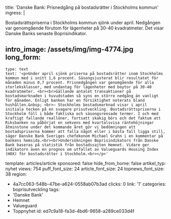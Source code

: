title: 'Danske Bank: Prisnedgång på bostadsrätter i Stockholms kommun'
ingress: |
  <p>Bostadsrättspriserna i Stockholms kommun sjönk under april. Nedgången var genomgående förutom för lägenheter på 30-40 kvadratmeter. Det visar Danske Banks senaste Boprisindikator.
  </p>
  
intro_image: /assets/img/img-4774.jpg
long_form:
  -
    type: text
    text: '<p>Under april sjönk priserna på bostadsrätter inom Stockholms kommun med i snitt 1,6 procent. Säsongsjusterat blir resultatet för månaden minus 0,7 procent. Prisnedgången var genomgående för alla storleksklasser, med undantag för lägenheter med boytor på 30-40 kvadratmeter. <br><br>Gällande antalet transaktioner på bostadsmarknaden i huvudstaden så syns en större nedgång än vanligt för månaden. Enligt banken har en försiktighet noterats bland hushållen.&nbsp; <br>– Stockholms bostadsmarknad visar i april initiala tecken på en svagare prisutveckling. Bostadsrättspriserna i Stockholm föll i både faktiska och säsongsrensade termer. I och med kraftigt fallande reallöner, fortsatt skakig börs och det faktum att Riksbanken nu påbörjat en sekvens med kvartalsvisa räntehöjningar åtminstone under det kommande året gör vi bedömningen att bostadspriserna kommer att falla något eller i bästa fall ligga still, säger Danske Bank Sveriges chefekonom Michael Grahn i en kommentar på bankens hemsida.<br><br>Undersökningen Boprisindikatorn från Danske Bank baseras på statistik från bostadssajten Hemnet. Vidare ger indikatorn även en prognos om utfallet av Valueguards Housing Index (HOX) för bostadsrätter i Stockholm.<br></p>'
template: articles/article
sponsored: false
hide_from_home: false
artikel_typ: nyhet
views: 754
puff_font_size: 24
article_font_size: 24
topnews_font_size: 38
region:
  - 4a7cc063-548b-47be-a624-0558ab07b3ad
clicks: 0
link: '1'
categories: boprisutveckling
tags:
  - 'Danske Bank'
  - Hemnet
  - Valueguard
  - Toppnyhet
id: ed7c9a18-fa3d-4bd6-9658-a289ce033d4f
